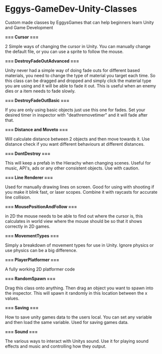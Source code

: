 # Eggys-GameDev-Unity-Classes
Custom made classes by EggysGames that can help beginners learn Unity and Game Development

<b>=== Cursor ===</b>

2 Simple ways of changing the cursor in Unity. You can manually change the default file, or you can use a sprite to follow the mouse.

<b>=== DestroyFadeOutAdvanced ===</b> 

Unity never had a simple way of doing fade outs for different based materials, you need to change the type of material you target each time. So this class can be dragged and dropped and simply click the material type you are using and it will be able to fade it out. This is useful when an enemy dies or a item needs to fade slowly.

<b>=== DestroyFadeOutBasic ===</b>

If you are only using basic objects just use this one for fades. Set your desired timer in inspector with "deathremovetimer" and it will fade after that.

<b>=== Distance and Moveto ===</b>

Will calculate distance between 2 objects and then move towards it. Use distance check if you want different behaviours at different distances.

<b>=== DontDestroy === </b>

This will keep a prefab in the Hierachy when changing scenes. Useful for music, API's, ads or any other consistent objects. Use with caution.

<b>=== Line Renderer === </b>

Used for manually drawing lines on screen. Good for using with shooting if you make it blink fast, or laser scopes. Combine it with raycasts for accurate line collision.

<b>=== MousePositionAndFollow ===</b>

in 2D the mouse needs to be able to find out where the cursor is, this calculates in world view where the mouse should be so that it shows correctly in 2D games.

<b>=== MovementTypes ===</b>

Simply a breakdown of movement types for use in Unity. Ignore physics or use physics can be a big difference.

<b>=== PlayerPlatformer === </b>

A fully working 2D platformer code

<b>=== RandomSpawn ===</b>

Drag this class onto anything. Then drag an object you want to spawn into the inspector. This will spawn it randomly in this location between the x values. 

<b>=== Saving ===</b>

How to save unity games data to the users local. You can set any variable and then load the same variable. Used for saving games data.

<b>=== Sound ===</b>

The various ways to interact with Unitys sound. Use it for playing sound effects and music and controlling how they output.



